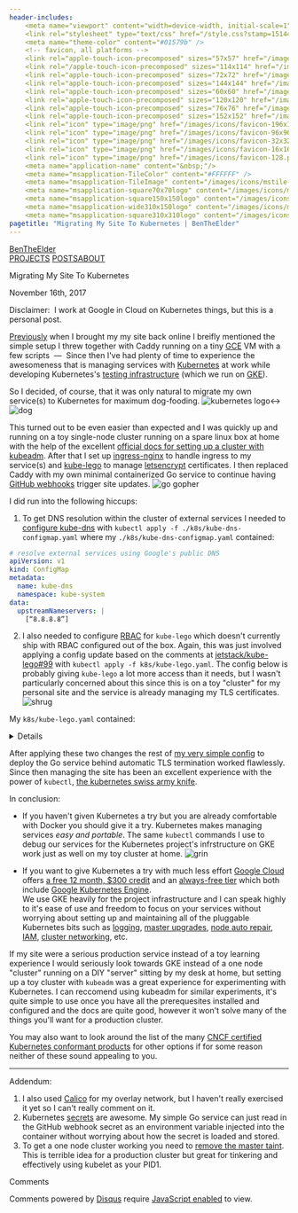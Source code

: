 ```yaml
---
header-includes:
    <meta name="viewport" content="width=device-width, initial-scale=1">
    <link rel="stylesheet" type="text/css" href="/style.css?stamp=1514448036"/>
    <meta name="theme-color" content="#01579b" />
    <!-- favicon, all platforms -->
    <link rel="apple-touch-icon-precomposed" sizes="57x57" href="/images/icons/apple-touch-icon-57x57.png" />
    <link rel="/apple-touch-icon-precomposed" sizes="114x114" href="/images/icons/apple-touch-icon-114x114.png" />
    <link rel="apple-touch-icon-precomposed" sizes="72x72" href="/images/icons/apple-touch-icon-72x72.png" />
    <link rel="apple-touch-icon-precomposed" sizes="144x144" href="/images/icons/apple-touch-icon-144x144.png" />
    <link rel="apple-touch-icon-precomposed" sizes="60x60" href="/images/icons/apple-touch-icon-60x60.png" />
    <link rel="apple-touch-icon-precomposed" sizes="120x120" href="/images/icons/apple-touch-icon-120x120.png" />
    <link rel="apple-touch-icon-precomposed" sizes="76x76" href="/images/icons/apple-touch-icon-76x76.png" />
    <link rel="apple-touch-icon-precomposed" sizes="152x152" href="/images/icons/apple-touch-icon-152x152.png" />
    <link rel="icon" type="image/png" href="/images/icons/favicon-196x196.png" sizes="196x196" />
    <link rel="icon" type="image/png" href="/images/icons/favicon-96x96.png" sizes="96x96" />
    <link rel="icon" type="image/png" href="/images/icons/favicon-32x32.png" sizes="32x32" />
    <link rel="icon" type="image/png" href="/images/icons/favicon-16x16.png" sizes="16x16" />
    <link rel="icon" type="image/png" href="/images/icons/favicon-128.png" sizes="128x128" />
    <meta name="application-name" content="&nbsp;"/>
    <meta name="msapplication-TileColor" content="#FFFFFF" />
    <meta name="msapplication-TileImage" content="/images/icons/mstile-144x144.png" />
    <meta name="msapplication-square70x70logo" content="/images/icons/mstile-70x70.png" />
    <meta name="msapplication-square150x150logo" content="/images/icons/mstile-150x150.png" />
    <meta name="msapplication-wide310x150logo" content="/images/icons/mstile-310x150.png" />
    <meta name="msapplication-square310x310logo" content="/images/icons/mstile-310x310.png" />
pagetitle: "Migrating My Site To Kubernetes | BenTheElder"
---
```


<!DOCTYPE html>
<html lang="en">
<body>

<div><link href="https://fonts.googleapis.com/css?family=Open+Sans:400,700|Roboto:400,500,700" rel="stylesheet" lazyload="1" /></div>


<div class="header">
<div class="header-content">
<span class="brand"><a href="/">BenTheElder</a></span><div class="nav"><span><a href="/projects">PROJECTS</a>
</span></span><span><a class="current" href="/posts">POSTS</a></span><span><a href="/about">ABOUT</a></div>
</div>
</div>


<div class="card blog-content">
<p class="title">Migrating My Site To Kubernetes</p>
<p class="sub-title">November 16th, 2017</p>

<div class="full-bleed warning centered-text">
<p class="big bold">Disclaimer:&nbsp;&nbsp;I work at Google in Cloud on Kubernetes things, but this is a personal post.</p>
</div>

[Previously](https://bentheelder.io/blog/hello-again) when I brought my my site back online I breifly mentioned the simple setup I threw together with Caddy running on a tiny [GCE](https://cloud.google.com/compute/) VM with a few scripts&nbsp;&nbsp;—&nbsp;&nbsp;Since then I've had plenty of time to experience the awesomeness that is managing services with [Kubernetes](https://kubernetes.io/) at work while developing Kubernetes's [testing infrastructure](https://github.com/kubernetes/test-infra/) (which we run on [GKE](https://cloud.google.com/kubernetes-engine/)).

So I decided, of course, that it was only natural to migrate my own service(s) to Kubernetes for maximum dog-fooding. <img src="/images/kubernetes_logo.svg" class="emoji" title="kubernetes logo"></img>↔<img src="/images/emoji/emoji_u1f436.png" class="emoji" alt="dog" title="dog"></img>

This turned out to be even easier than expected and I was quickly up and running on a toy single-node cluster running on a spare linux box at home with the help of the excellent [official docs for setting up a cluster with kubeadm](https://kubernetes.io/docs/setup/independent/create-cluster-kubeadm/).
After that I set up [ingress-nginx](https://github.com/kubernetes/ingress-nginx) to handle ingress to my service(s) and [kube-lego](https://github.com/jetstack/kube-lego) to manage [letsencrypt](https://letsencrypt.org/) certificates. I then replaced Caddy with my own minimal containerized Go service to continue having [GitHub webhooks](https://developer.github.com/webhooks/) trigger site updates. <img src="/images/gopher_favicon.svg" class="emoji" title="go gopher"></img>

I did run into the following hiccups:

1) To get DNS resolution within the cluster of external services I needed to [configure kube-dns](https://kubernetes.io/docs/tasks/administer-cluster/dns-custom-nameservers/) with `kubectl apply -f ./k8s/kube-dns-configmap.yaml` where my `./k8s/kube-dns-configmap.yaml` contained:
```yaml
# resolve external services using Google's public DNS
apiVersion: v1
kind: ConfigMap
metadata:
  name: kube-dns
  namespace: kube-system
data:
  upstreamNameservers: |
    [“8.8.8.8”]
```

2) I also needed to configure [RBAC](https://kubernetes.io/docs/admin/authorization/rbac/) for `kube-lego` which doesn't currently ship with RBAC configured out of the box. Again, this was just involved applying a config update based on the comments at [jetstack/kube-lego#99](https://github.com/jetstack/kube-lego/issues/99) with `kubectl apply -f k8s/kube-lego.yaml`. The config below is probably giving `kube-lego` a lot more access than it needs, but I wasn't particularly concerned about this since this is on a toy "cluster" for my personal site and the service is already managing my TLS certificates. <img src="/images/emoji/emoji_u1f937_1f3fb_200d_2642.png" alt="shrug" title="shrug" class="emoji"></img>  

My `k8s/kube-lego.yaml` contained:

<details>
```yaml
# Complete setup for kube-lego.
# The only thing specific to my cluster here is the lego.email setting,
# the rest is just kube-lego with RBAC.
# Thanks to comments at: https://github.com/jetstack/kube-lego/issues/99
apiVersion: v1
kind: Namespace
metadata:
  name: kube-lego
---
apiVersion: v1
metadata:
  name: kube-lego
  namespace: kube-lego
data:
  # modify this to specify your address
  lego.email: "bentheelder@gmail.com"
  # configure for letsencrypt's production api
  lego.url: "https://acme-v01.api.letsencrypt.org/directory"
kind: ConfigMap
---
apiVersion: rbac.authorization.k8s.io/v1beta1
kind: ClusterRole
metadata:
    name: lego
rules:
- apiGroups:
  - ""
  - "extensions"
  resources:
  - configmaps
  - secrets
  - services
  - endpoints
  - ingresses
  - nodes
  - pods
  verbs:
  - list
  - get
  - watch
- apiGroups:
  - ""
  resources:
  - services
  verbs:
  - create
- apiGroups:
  - "extensions"
  - ""
  resources:
  - ingresses
  - ingresses/status
  verbs:
  - get
  - update
  - create
  - list
  - patch
  - delete
  - watch
- apiGroups:
  - "*"
  - ""
  resources:
  - events
  - certificates
  - secrets
  verbs:
  - create
  - list
  - update
  - get
  - patch
  - watch
---
apiVersion: rbac.authorization.k8s.io/v1beta1
kind: ClusterRoleBinding
metadata:
  name: lego
roleRef:
  apiGroup: rbac.authorization.k8s.io
  kind: ClusterRole
  name: lego
subjects:
  - kind: ServiceAccount
    name: lego
    namespace: kube-lego
---
apiVersion: v1
kind: ServiceAccount
metadata:
  name: lego
  namespace: kube-lego
---
apiVersion: extensions/v1beta1
kind: Deployment
metadata:
  name: kube-lego
  namespace: kube-lego
spec:
  replicas: 1
  template:
    metadata:
      labels:
        app: kube-lego
    spec:
      serviceAccountName: lego
      containers:
      - name: kube-lego
        image: jetstack/kube-lego:0.1.5
        imagePullPolicy: Always
        ports:
        - containerPort: 8080
        env:
        - name: LEGO_EMAIL
          valueFrom:
            configMapKeyRef:
              name: kube-lego
              key: lego.email
        - name: LEGO_URL
          valueFrom:
            configMapKeyRef:
              name: kube-lego
              key: lego.url
        - name: LEGO_NAMESPACE
          valueFrom:
            fieldRef:
              fieldPath: metadata.namespace
        - name: LEGO_POD_IP
          valueFrom:
            fieldRef:
              fieldPath: status.podIP
        readinessProbe:
          httpGet:
            path: /healthz
            port: 8080
          initialDelaySeconds: 5
          timeoutSeconds: 1
---
```
</details>

After applying these two changes the rest of [my very simple config](https://github.com/BenTheElder/site/tree/master/k8s) to deploy the Go service
 behind automatic TLS termination worked flawlessly. Since then managing the
site has been an excellent experience with the power of `kubectl`, [the kubernetes
swiss army knife](https://kubernetes.io/docs/user-guide/kubectl-overview/).

In conclusion:

- If you haven't given Kubernetes a try but you are already comfortable with Docker
 you should give it a try. Kubernetes makes managing services *easy and portable*.
The same `kubectl` commands I use to debug our services for the Kubernetes project's
 infrstructure on GKE work just as well on my toy cluster at home. <img src="/images/emoji/emoji_u1f604.png" alt="grin" title="grin" class="emoji"></img>

- If you want to give Kubernetes a try with much less effort [Google Cloud](https://cloud.google.com/) offers [a free 12 month, $300 credit](https://cloud.google.com/free/) and an [always-free tier](https://cloud.google.com/free/) which both include [Google Kubernetes Engine](https://cloud.google.com/kubernetes-engine/).  
We use GKE heavily for the project infrastructure and I can speak highly to it's ease of use
 and freedom to focus on your services without worrying about setting up and maintaining all of the pluggable Kubernetes bits such as [logging](https://kubernetes.io/docs/tasks/debug-application-cluster/logging-stackdriver/), [master upgrades](https://cloud.google.com/kubernetes-engine/docs/clusters/upgrade), [node auto repair](https://cloud.google.com/kubernetes-engine/docs/node-auto-repair), [IAM](https://cloud.google.com/iam/), [cluster networking](https://kubernetes.io/docs/concepts/cluster-administration/networking/#google-compute-engine-gce), etc. 

If my site were a serious production service instead of a toy learning experience I would seriously look towards GKE instead of a one node "cluster" running on a DIY "server" sitting by my desk at home, but setting up a toy cluster with `kubeadm` was a great experience for experimenting with Kubernetes. I can reccomend using kubeadm for similar experiments, it's quite simple to use once you have all the prerequesites installed and configured and the docs are quite good, however it won't solve many of the things you'll want for a production cluster.

You may also want to look around the list of the many [CNCF certified Kubernetes conformant products](https://www.cncf.io/certification/software-conformance/) for other options if for some reason neither of these sound appealing to you. 

----

Addendum:

1) I also used [Calico](https://www.projectcalico.org/) for my overlay network, but I haven't really exercised it yet so I can't really comment on it.
2) Kubernetes [secrets](https://kubernetes.io/docs/concepts/configuration/secret/) are awesome. My simple Go service can just read in the GitHub webhook secret as an environment variable injected into the container without worrying about how the secret is loaded and stored.<!-- <img src="/images/emoji/emoji_u1f510.png" title="Locked with Key" class="emoji"></img> -->
3) To get a one node cluster working you need to [remove the master taint](https://kubernetes.io/docs/setup/independent/create-cluster-kubeadm/#master-isolation). This is terrible idea for a production cluster but great for tinkering and effectively using kubelet as your PID1.

<div style="clear: both;"></div>
</div>
</div>

<!--comments card-->
<div class="card">
<p class="title">Comments</p>
<div id="disqus_thread"></div>
<script>
    var disqus_config = function () {
        this.page.url = "https://bentheelder.io/posts/migrating-my-site-to-kubernetes";
        this.page.identifier = "posts/migrating-my-site-to-kubernetes";
    };
    (function() {
        var d = document, s = d.createElement('script');
        s.src = 'https://bentheelder.disqus.com/embed.js';
        s.setAttribute('data-timestamp', +new Date());
        (d.head || d.body).appendChild(s);
    })();
</script>
<noscript><p>Comments powered by <a href="https://disqus.com/?ref_noscript">Disqus</a> require <a href="http://www.enable-javascript.com/">JavaScript enabled</a> to view.</a></p></noscript>
</div>

</body>
</html>


